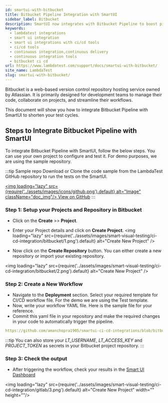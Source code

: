 ```yaml
---
id: smartui-with-bitbucket
title: Bitbucket Pipeline Integration with SmartUI
sidebar_label: Bitbucket
description: SmartUI now integrates with Bitbucket Pipeline to boost pipeline delivery. Perform automated cross browser testing with SmartUI to seamlessly providing 3000+ real browsers running through machines.
keywords:
  - lambdatest integrations
  - smart ui integration
  - smart ui integrations with ci/cd tools
  - ci/cd tools
  - continuous integration,continuous delivery
  - continuous integration tools
  - bitbucket ci cd
url: https://www.lambdatest.com/support/docs/smartui-with-bitbucket/
site_name: LambdaTest
slug: smartui-with-bitbucket/
---
```


<script type="application/ld+json"
      dangerouslySetInnerHTML={{ __html: JSON.stringify({
       "@context": "https://schema.org",
        "@type": "BreadcrumbList",
        "itemListElement": [{
          "@type": "ListItem",
          "position": 1,
          "name": "LambdaTest",
          "item": "https://www.lambdatest.com"
        },{
          "@type": "ListItem",
          "position": 2,
          "name": "Support",
          "item": "https://www.lambdatest.com/support/docs/"
        },{
          "@type": "ListItem",
          "position": 3,
          "name": "Bitbucket Integration",
          "item": "https://www.lambdatest.com/support/docs/smartui-with-bitbucket/"
        }]
      })
    }}
></script>
Bitbucket is a web-based version control repository hosting service owned by Atlassian. It is primarily designed for development teams to manage their code, collaborate on projects, and streamline their workflows.

This document will show you how to integrate Bitbucket Pipeline with SmartUI to shorten your test cycles.

## Steps to Integrate Bitbucket Pipeline with SmartUI
To integrate Bitbucket Pipeline with SmartUI, follow the below steps. You can use your own project to configure and test it. For demo purposes, we are using the sample repository.

:::tip Sample repo
Download or Clone the code sample from the LambdaTest GitHub repository to run the tests on the SmartUI.

<a href="https://github.com/amanchopra1905/smartui-ci-cd-integrations/tree/bitbucket" target="_blank" className="github__anchor"><img loading="lazy" src={require('../assets/images/icons/github.png').default} alt="Image" className="doc_img"/> View on GitHub</a>
:::

### Step 1: Setup your Projects and Repository in Bitbucket
- Click on the **Create** >> **Project**.
- Enter your Project details and click on **Create Project**.
<img loading="lazy" src={require('../assets/images/smart-visual-testing/ci-cd-integration/bitbucket/1.png').default} alt="Create New Project" />

- Now click on the **Create Repository** button. You can either create a new repository or import your existing repository.

<img loading="lazy" src={require('../assets/images/smart-visual-testing/ci-cd-integration/bitbucket/2.png').default} alt="Create New Project" />

### Step 2: Create a New Workflow
- Navigate to the **Deployment** section. Select your required template for CI/CD workflow file. For the demo we are using the Test template.
- Now, write your workflow YAML file. Here is the sample file for your reference.
- Commit this yaml file in your repository and make the required changes in your code to automatically trigger the pipeline.

```yaml reference title="bitbucket-pipelines.yml"
https://github.com/amanchopra1905/smartui-ci-cd-integrations/blob/bitbucket/bitbucket-pipelines.yml
```

:::tip
You can also store your *LT_USERNAME*, *LT_ACCESS_KEY* and *PROJECT_TOKEN* as secrets in your Bitbucket project repository.
:::

### Step 3: Check the output

- After triggering the workflow, check your results in the [Smart UI Dashboard](https://smartui.lambdatest.com/projects)

<img loading="lazy" src={require('../assets/images/smart-visual-testing/ci-cd-integration/gitlab/3.png').default} alt="Create New Project" width="" height=""/>